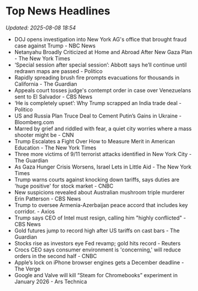 # Top News Headlines

_Updated: 2025-08-08 18:54_

- DOJ opens investigation into New York AG's office that brought fraud case against Trump - NBC News
- Netanyahu Broadly Criticized at Home and Abroad After New Gaza Plan - The New York Times
- ‘Special session after special session’: Abbott says he’ll continue until redrawn maps are passed - Politico
- Rapidly spreading brush fire prompts evacuations for thousands in California - The Guardian
- Appeals court tosses judge's contempt order in case over Venezuelans sent to El Salvador - CBS News
- ‘He is completely upset’: Why Trump scrapped an India trade deal - Politico
- US and Russia Plan Truce Deal to Cement Putin’s Gains in Ukraine - Bloomberg.com
- Marred by grief and riddled with fear, a quiet city worries where a mass shooter might be - CNN
- Trump Escalates a Fight Over How to Measure Merit in American Education - The New York Times
- Three more victims of 9/11 terrorist attacks identified in New York City - The Guardian
- As Gaza Hunger Crisis Worsens, Israel Lets in Little Aid - The New York Times
- Trump warns courts against knocking down tariffs, says duties are 'huge positive' for stock market - CNBC
- New suspicions revealed about Australian mushroom triple murderer Erin Patterson - CBS News
- Trump to oversee Armenia-Azerbaijan peace accord that includes key corridor. - Axios
- Trump says CEO of Intel must resign, calling him "highly conflicted" - CBS News
- Gold futures jump to record high after US tariffs on cast bars - The Guardian
- Stocks rise as investors eye Fed revamp; gold hits record - Reuters
- Crocs CEO says consumer environment is 'concerning,' will reduce orders in the second half - CNBC
- Apple’s lock on iPhone browser engines gets a December deadline - The Verge
- Google and Valve will kill “Steam for Chromebooks” experiment in January 2026 - Ars Technica